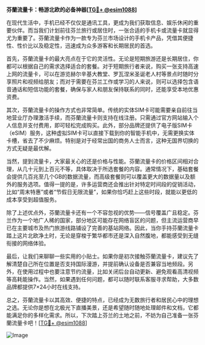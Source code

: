 **芬蘭流量卡：畅游北欧的必备神器[[TG💪+ @esim1088](https://t.me/s/esim1088)]**

在现代生活中，手机已经不仅仅是通讯工具，更成为我们获取信息、娱乐休闲的重要伙伴。而当我们计划前往芬兰旅行或居住时，一张合适的手机卡或流量卡就显得尤为重要了。芬蘭流量卡作为一款专为芬兰市场设计的手机卡产品，凭借其便捷性、性价比以及稳定性，迅速成为众多游客和长期居民的首选。

首先，芬蘭流量卡的最大亮点在于它的灵活性。无论是短期旅游还是长期居住，你都可以根据自己的需求选择适合的套餐。对于短期旅行者来说，购买一张支持高速上网的流量卡，可以在游览赫尔辛基大教堂、罗瓦涅米圣诞老人村等景点时随时分享照片和视频给朋友；而对于需要在芬兰工作或学习的人来说，则可以选择包含语音通话和短信功能的套餐，确保与家人和朋友保持联系的同时，还能享受本地优惠资费。

其次，芬蘭流量卡的操作方式也非常简单。传统的实体SIM卡可能需要亲自前往当地营业厅办理激活手续，而芬蘭流量卡则支持在线注册。只需通过官方网站输入个人信息并支付费用，即可轻松完成购买。此外，部分品牌还提供了电子版SIM卡（eSIM）服务，这种虚拟SIM卡可以直接下载到你的智能手机中，无需更换实体卡槽，省去了不少麻烦。特别是对于经常出国的商务人士而言，这种无国界切换的方式无疑是最优解。

当然，提到流量卡，大家最关心的还是价格与性能。芬蘭流量卡的价格区间相对合理，从几十元到上百元不等，具体取决于所选套餐的内容。通常情况下，基础套餐会提供几百兆至几个GB的数据流量，而高级套餐则可以覆盖更大的数据量以及额外的服务选项。值得一提的是，许多运营商还会推出针对特定时间段的促销活动，比如“周末特惠”或者“节假日无限流量”，如果你恰巧赶上这些时段，就能以更低的成本享受到超值服务。

除了上述优点外，芬蘭流量卡还有一个不容忽视的优势——信号覆盖广且稳定。芬兰作为一个地广人稀的国家，部分地区可能存在网络盲区的问题，但主流运营商早已在主要城市及热门旅游线路铺设了完善的基站网络。因此，当你手持芬蘭流量卡踏上这片北欧净土时，无论是穿梭于繁华都市还是深入自然腹地，都能感受到无缝衔接的网络体验。

最后，让我们来聊聊一些实用的小贴士。如果你是初次接触芬蘭流量卡，建议先了解清楚自己所在位置是否支持国际漫游，并提前确认设备是否兼容当地频段。另外，在使用过程中也要注意节约流量，比如关闭后台自动更新、避免观看高清视频等高耗能操作。当然，如果遇到任何问题，都可以随时联系客服寻求帮助，大多数品牌都提供7×24小时在线支持。

总之，芬蘭流量卡以其高效、便捷的特点，已经成为无数旅行者和居民心中的理想之选。无论你是想在北极光下直播美景，还是希望随时随地处理邮件和文档，它都能满足你的多样化需求。所以，下次踏上芬兰的土地之前，不妨为自己准备一张芬蘭流量卡吧！[[TG💪+ @esim1088](https://t.me/s/esim1088)]

![Image](https://i.postimg.cc/4NQfJmqS/Snipaste-2025-05-13-00-14-12.png)